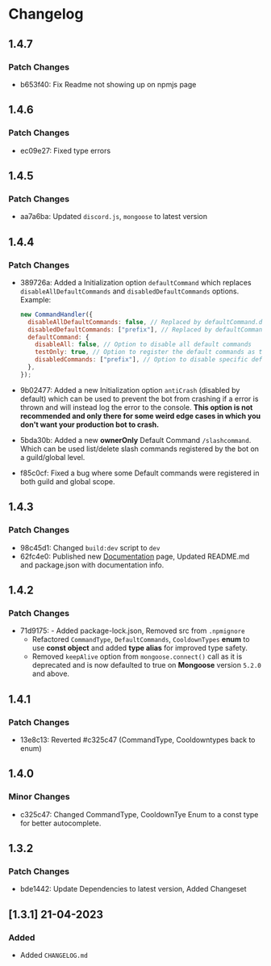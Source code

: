 # Changelog

## 1.4.7

### Patch Changes

- b653f40: Fix Readme not showing up on npmjs page

## 1.4.6

### Patch Changes

- ec09e27: Fixed type errors

## 1.4.5

### Patch Changes

- aa7a6ba: Updated `discord.js`, `mongoose` to latest version

## 1.4.4

### Patch Changes

- 389726a: Added a Initialization option `defaultCommand` which replaces `disableAllDefaultCommands` and `disabledDefaultCommands` options.
  Example:

  ```js
  new CommandHandler({
    disableAllDefaultCommands: false, // Replaced by defaultCommand.disableAll
    disabledDefaultCommands: ["prefix"], // Replaced by defaultCommand.disabledCommands
    defaultCommand: {
      disableAll: false, // Option to disable all default commands
      testOnly: true, // Option to register the default commands as testOnly
      disabledCommands: ["prefix"], // Option to disable specific default commands
    },
  });
  ```

- 9b02477: Added a new Initialization option `antiCrash` (disabled by default) which can be used to prevent the bot from crashing if a error is thrown and will instead log the error to the console. **This option is not recommended and only there for some weird edge cases in which you don't want your production bot to crash.**
- 5bda30b: Added a new **ownerOnly** Default Command `/slashcommand`.
  Which can be used list/delete slash commands registered by the bot on a guild/global level.
- f85c0cf: Fixed a bug where some Default commands were registered in both guild and global scope.

## 1.4.3

### Patch Changes

- 98c45d1: Changed `build:dev` script to `dev`
- 62fc4e0: Published new [Documentation](https://djscommands.deoxy.dev) page, Updated README.md and package.json with documentation info.

## 1.4.2

### Patch Changes

- 71d9175: - Added package-lock.json, Removed src from `.npmignore`
  - Refactored `CommandType`, `DefaultCommands`, `CooldownTypes` **enum** to use **const object** and added **type alias** for improved type safety.
  - Removed `keepAlive` option from `mongoose.connect()` call as it is deprecated and is now defaulted to true on **Mongoose** version `5.2.0` and above.

## 1.4.1

### Patch Changes

- 13e8c13: Reverted #c325c47 (CommandType, Cooldowntypes back to enum)

## 1.4.0

### Minor Changes

- c325c47: Changed CommandType, CooldownTye Enum to a const type for better autocomplete.

## 1.3.2

### Patch Changes

- bde1442: Update Dependencies to latest version, Added Changeset

## [1.3.1] 21-04-2023

### Added

- Added `CHANGELOG.md`
